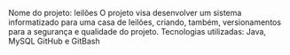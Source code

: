 Nome do projeto: leilões
O projeto visa desenvolver um sistema informatizado para uma casa de leilões, criando, também, versionamentos para a segurança e qualidade do projeto.
Tecnologias utilizadas: Java, MySQL GitHub e GitBash
